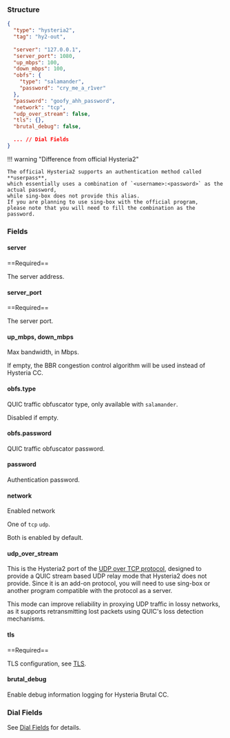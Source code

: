 ### Structure

```json
{
  "type": "hysteria2",
  "tag": "hy2-out",
  
  "server": "127.0.0.1",
  "server_port": 1080,
  "up_mbps": 100,
  "down_mbps": 100,
  "obfs": {
    "type": "salamander",
    "password": "cry_me_a_r1ver"
  },
  "password": "goofy_ahh_password",
  "network": "tcp",
  "udp_over_stream": false,
  "tls": {},
  "brutal_debug": false,
  
  ... // Dial Fields
}
```

!!! warning "Difference from official Hysteria2"

    The official Hysteria2 supports an authentication method called **userpass**,
    which essentially uses a combination of `<username>:<password>` as the actual password,
    while sing-box does not provide this alias.
    If you are planning to use sing-box with the official program,
    please note that you will need to fill the combination as the password.

### Fields

#### server

==Required==

The server address.

#### server_port

==Required==

The server port.

#### up_mbps, down_mbps

Max bandwidth, in Mbps.

If empty, the BBR congestion control algorithm will be used instead of Hysteria CC.

#### obfs.type

QUIC traffic obfuscator type, only available with `salamander`.

Disabled if empty.

#### obfs.password

QUIC traffic obfuscator password.

#### password

Authentication password.

#### network

Enabled network

One of `tcp` `udp`.

Both is enabled by default.

#### udp_over_stream

This is the Hysteria2 port of the [UDP over TCP protocol](/configuration/shared/udp-over-tcp), designed to provide a QUIC
stream based UDP relay mode that Hysteria2 does not provide. Since it is an add-on protocol, you will need to use sing-box or
another program compatible with the protocol as a server.

This mode can improve reliability in proxying UDP traffic in lossy networks, as it supports retransmitting lost packets using
QUIC's loss detection mechanisms.

#### tls

==Required==

TLS configuration, see [TLS](/configuration/shared/tls/#outbound).

#### brutal_debug

Enable debug information logging for Hysteria Brutal CC.

### Dial Fields

See [Dial Fields](/configuration/shared/dial/) for details.
